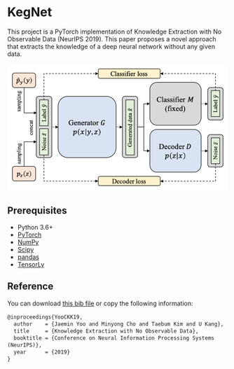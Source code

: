 # KegNet

This project is a PyTorch implementation of Knowledge Extraction with No Observable Data (NeurIPS 2019).
This paper proposes a novel approach that extracts the knowledge of a deep neural network without any given data.

![Overview](docs/overview.png)

## Prerequisites

- Python 3.6+
- [PyTorch](https://pytorch.org/)
- [NumPy](https://numpy.org)
- [Scipy](https://scipy.org/)
- [pandas](https://pandas.pydata.org/)
- [TensorLy](http://tensorly.org/stable/index.html)

## Reference

You can download [this bib file](docs/YooCKK19.bib) or copy the following information: 

```
@inproceedings{YooCKK19,
  author    = {Jaemin Yoo and Minyong Cho and Taebum Kim and U Kang},
  title     = {Knowledge Extraction with No Observable Data},
  booktitle = {Conference on Neural Information Processing Systems (NeurIPS)},
  year      = {2019}
}
```
